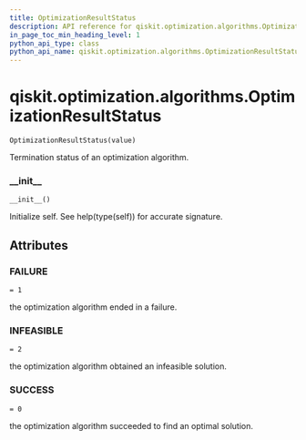 ```yaml
---
title: OptimizationResultStatus
description: API reference for qiskit.optimization.algorithms.OptimizationResultStatus
in_page_toc_min_heading_level: 1
python_api_type: class
python_api_name: qiskit.optimization.algorithms.OptimizationResultStatus
---
```


# qiskit.optimization.algorithms.OptimizationResultStatus

<span id="qiskit.optimization.algorithms.OptimizationResultStatus" />

`OptimizationResultStatus(value)`

Termination status of an optimization algorithm.

### \_\_init\_\_

<span id="qiskit.optimization.algorithms.OptimizationResultStatus.__init__" />

`__init__()`

Initialize self. See help(type(self)) for accurate signature.

## Attributes

<span id="qiskit.optimization.algorithms.OptimizationResultStatus.FAILURE" />

### FAILURE

`= 1`

the optimization algorithm ended in a failure.

<span id="qiskit.optimization.algorithms.OptimizationResultStatus.INFEASIBLE" />

### INFEASIBLE

`= 2`

the optimization algorithm obtained an infeasible solution.

<span id="qiskit.optimization.algorithms.OptimizationResultStatus.SUCCESS" />

### SUCCESS

`= 0`

the optimization algorithm succeeded to find an optimal solution.

